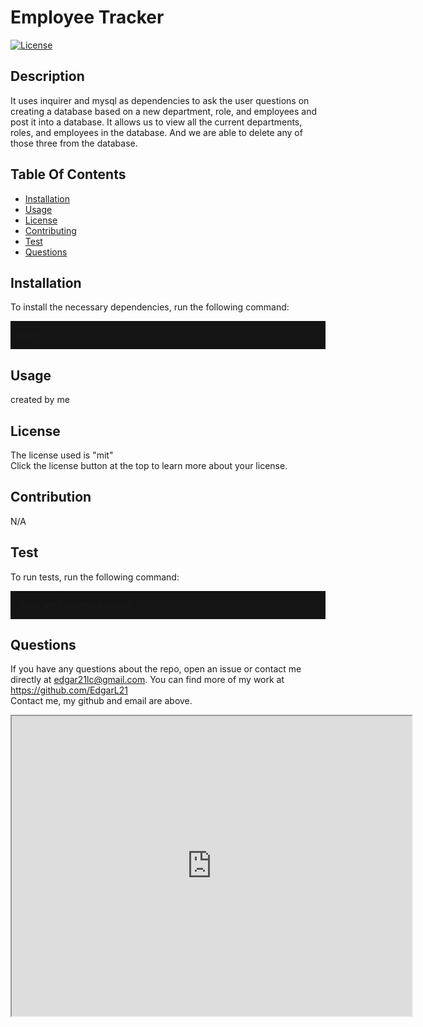   <h1>Employee Tracker</h1>

  [![License](https://img.shields.io/badge/License-MIT-yellow.svg)](https://opensource.org/licenses/mit)
  

  ## Description
  It uses inquirer and mysql as dependencies to ask the user questions on creating a database based on a new department, role, and employees and post it into a database. It allows us to view all the current departments, roles, and employees in the database. And we are able to delete any of those three from the database.

  ## Table Of Contents
  * [Installation](#installation)
  * [Usage](#usage)
  * [License](#license)
  * [Contributing](#contribution)
  * [Test](#test)
  * [Questions](#questions)

  ## Installation
  To install the necessary dependencies, run the following command:
  <p style="background-color:rgb(20, 20, 20); padding:1em">
  npm i
  </p>

  ## Usage
  created by me

  ## License
  The license used is "mit"<br>
  Click the license button at the top to learn more about your license. 
  <br>

  ## Contribution
  N/A

  ## Test
  To run tests, run the following command:
  <p style="background-color:rgb(20, 20, 20); padding:1em">
  there are currently no tests.
  </p>

  ## Questions
  If you have any questions about the repo, open an issue or contact me directly at edgar21lc@gmail.com. You can find more of my work at https://github.com/EdgarL21
  <br>
  Contact me, my github and email are above.

  <iframe src="https://drive.google.com/file/d/1Oki8_qXikFnSg2s1yiVhTQOQz6iQMiCf/preview" width="640" height="480"></iframe>